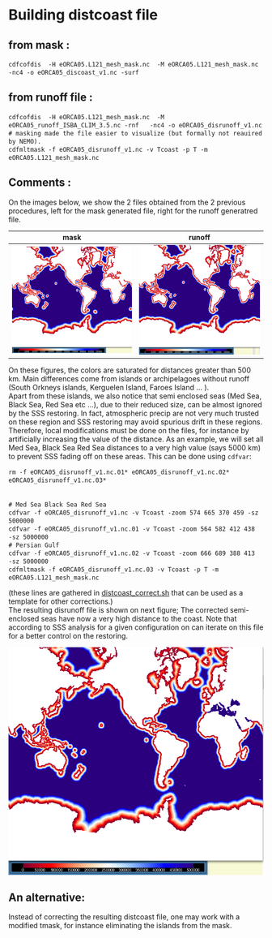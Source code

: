 # Building distcoast file
## from mask :

   ```
   cdfcofdis  -H eORCA05.L121_mesh_mask.nc  -M eORCA05.L121_mesh_mask.nc -nc4 -o eORCA05_discoast_v1.nc -surf
   ```


## from runoff file :

   ```
   cdfcofdis  -H eORCA05.L121_mesh_mask.nc  -M eORCA05_runoff_ISBA_CLIM_3.5.nc -rnf   -nc4 -o eORCA05_disrunoff_v1.nc 
   # masking made the file easier to visualize (but formally not reauired by NEMO). 
   cdfmltmask -f eORCA05_disrunoff_v1.nc -v Tcoast -p T -m eORCA05.L121_mesh_mask.nc
   ```

## Comments :

On the images below, we show the 2 files obtained from the 2 previous procedures, left for the mask generated file, right for the runoff generatred file.

mask | runoff
:---:|:---------------:|
![](./distcoast.png) | ![](./disrunoff.png)

On these figures, the colors are saturated for distances greater than 500 km. Main differences come from islands or archipelagoes without runoff 
(South Orkneys islands, Kerguelen Island, Faroes Island ... ).    
Apart from these islands, we also notice that semi enclosed seas (Med Sea, Black Sea, Red Sea etc ...), due to their reduced size, can be almost ignored by the SSS
restoring. In fact, atmospheric precip are not very much trusted on these region and SSS restoring may avoid spurious drift in these regions. Therefore, local
modifications must be done on the files, for instance by artificially increasing the value of the distance.  As an example, we will set all Med Sea, Black Sea Red Sea distances to a very high value (says 5000 km) to prevent SSS fading off on these areas. This can be done using `cdfvar`:

```
rm -f eORCA05_disrunoff_v1.nc.01* eORCA05_disrunoff_v1.nc.02* eORCA05_disrunoff_v1.nc.03*


# Med Sea Black Sea Red Sea
cdfvar -f eORCA05_disrunoff_v1.nc -v Tcoast -zoom 574 665 370 459 -sz 5000000 
cdfvar -f eORCA05_disrunoff_v1.nc.01 -v Tcoast -zoom 564 582 412 438  -sz 5000000 
# Persian Gulf
cdfvar -f eORCA05_disrunoff_v1.nc.02 -v Tcoast -zoom 666 689 388 413  -sz 5000000 
cdfmltmask -f eORCA05_disrunoff_v1.nc.03 -v Tcoast -p T -m eORCA05.L121_mesh_mask.nc

```

(these lines are gathered in [distcoast_correct.sh](./distcoast_correct.sh) that can be used as a template for other corrections.)  
The resulting disrunoff file is shown on next figure; The corrected semi-enclosed seas have now a very high distance to the coast.  Note that
according to SSS analysis for a given configuration on can iterate on this file for a better control on the restoring.


![](./disrunoff_v2.png)

## An alternative:
Instead of correcting the resulting distcoast file, one may work with a modified tmask, for instance eliminating the islands from the mask.

